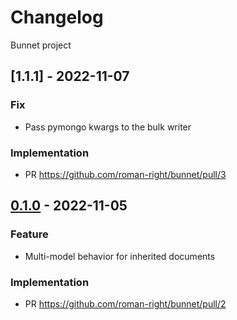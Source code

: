 # Changelog

Bunnet project

## [1.1.1] - 2022-11-07

### Fix

- Pass pymongo kwargs to the bulk writer

### Implementation

- PR <https://github.com/roman-right/bunnet/pull/3>

## [0.1.0] - 2022-11-05

### Feature

- Multi-model behavior for inherited documents

### Implementation

- PR <https://github.com/roman-right/bunnet/pull/2>

[0.1.0]: https://pypi.org/project/bunnet/0.1.0